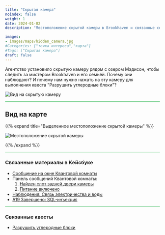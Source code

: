 ```yaml
---
title: "Скрытая камера"
noindex: false
weight: 1
date: 2024-01-02
description: "Местоположение скрытой камеры в Brookhaven и связанные секреты"

images:
- images/maps/hidden_camera.jpg
#Categories: ["точка интереса","карта"]
#Tags: ["Скрытая камера"]
draft: false
--- 
```


Агентство установило скрытую камеру рядом с озером Мэдисон, чтобы следить за мистером Brookhaven и его семьёй. Почему они наблюдают? И почему нам нужно нажать на эту камеру для выполнения квеста "Разрушить углеродные блоки"?

![Вид на скрытую камеру](/images/maps/hidden_camera.jpg)

<hr style="background-color: #28b44c" size=8>

## Вид на карте

{{% expand title="Выделенное местоположение скрытой камеры" %}}

![Местоположение скрытой камеры](/images/maps/hidden-camera.png)

{{% /expand %}}

<hr style="background-color: #28b44c" size=8>

### Связанные материалы в Кейсбуке

- [Сообщение на окне Квантовой комнаты](/casebook/quantum/window_messages/#камера-на-озере-мэдисон)
- Панель сообщений Квантовой комнаты:
    1. [Найден слот задней двери камеры](/casebook/quantum/message_board/#найден-обходной-слот-камеры)
    2. [Питание включено](/casebook/quantum/message_board/#энергия-включена)
- [Наблюдения: Связь электричества и воды](/casebook/interesting/observations/#связь-между-электричеством-и-водой)
- [A19 Завершено: SQL-инъекция](/casebook/light_panel/#a19)

<hr style="background-color: #28b44c" size=8>

### Связанные квесты

- [Разрушить углеродные блоки](/lore/quests/destroy_carbon_blocks)
